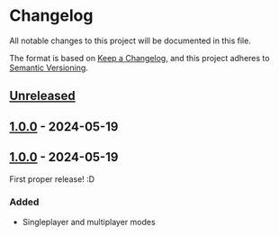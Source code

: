 # Changelog

All notable changes to this project will be documented in this file.

The format is based on [Keep a Changelog](https://keepachangelog.com/en/1.0.0/),
and this project adheres to [Semantic Versioning](https://semver.org/spec/v2.0.0.html).

<!--
Types of changes:
  Added - for new features.
  Changed - for changes in existing functionality.
  Deprecated - for soon-to-be removed features.
  Removed - for now removed features.
  Fixed - for any bug fixes.
  Security - in case of vulnerabilities.
-->

## [Unreleased]

## [1.0.0] - 2024-05-19

## [1.0.0] - 2024-05-19

First proper release! :D

### Added

-   Singleplayer and multiplayer modes

[Unreleased]: https://github.com/StuxGames/FlappyRace/compare/1.0.0...HEAD

[1.0.0]: https://github.com/StuxGames/FlappyRace/compare/1.0.0...1.0.0

[1.0.0]: https://github.com/StuxGames/FlappyRace/compare/1.0.0...1.0.0

